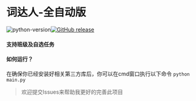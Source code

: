 # 词达人-全自动版

![python-version](https://img.shields.io/badge/python-3.7.4-brightgreen.svg)[![GitHub release](https://img.shields.io/github/v/release/Rain-shadow/cdr.svg)](https://github.com/Rain-shadow/cdr/releases/latest)

#### 支持班级及自选任务
#### 如何运行？
在确保你已经安装好相关第三方库后，你可以在cmd窗口执行以下命令
`python main.py`

> 欢迎提交Issues来帮助我更好的完善此项目
